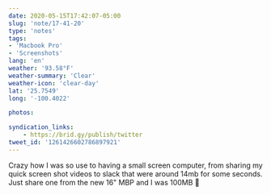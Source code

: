 ```yaml
---
date: 2020-05-15T17:42:07-05:00
slug: 'note/17-41-20'
type: 'notes'
tags:
- 'Macbook Pro'
- 'Screenshots'
lang: 'en'
weather: '93.58°F'
weather-summary: 'Clear'
weather-icon: 'clear-day'
lat: '25.7549'
long: '-100.4022'

photos:

syndication_links:
    - https://brid.gy/publish/twitter
tweet_id: '1261426602786897921'
---
```

Crazy how I was so use to having a small screen computer, from sharing my quick screen shot videos to slack that were around 14mb for some seconds. Just share one from the new 16" MBP and I was 100MB 🤯

 
